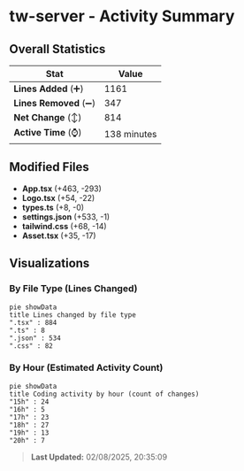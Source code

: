 # tw-server - Activity Summary 

## Overall Statistics

| Stat                   | Value                                                             |
| ---------------------- | ----------------------------------------------------------------- |
| **Lines Added** (➕)   | 1161                                          |
| **Lines Removed** (➖) | 347                                        |
| **Net Change** (↕)    | 814                |
| **Active Time** (⌚)   | 138 minutes |


## Modified Files
- **App.tsx** (+463, -293)
- **Logo.tsx** (+54, -22)
- **types.ts** (+8, -0)
- **settings.json** (+533, -1)
- **tailwind.css** (+68, -14)
- **Asset.tsx** (+35, -17)

## Visualizations

### By File Type (Lines Changed)

```mermaid
pie showData
title Lines changed by file type
".tsx" : 884
".ts" : 8
".json" : 534
".css" : 82
```

### By Hour (Estimated Activity Count)

```mermaid
pie showData
title Coding activity by hour (count of changes)
"15h" : 24
"16h" : 5
"17h" : 23
"18h" : 27
"19h" : 13
"20h" : 7
```


> **Last Updated:** 02/08/2025, 20:35:09